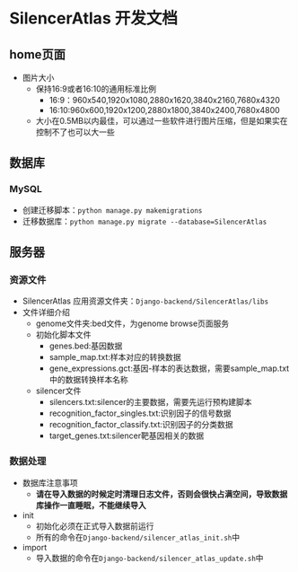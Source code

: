 # SilencerAtlas 开发文档

## home页面

- 图片大小
    - 保持16:9或者16:10的通用标准比例
        - 16:9：960x540,1920x1080,2880x1620,3840x2160,7680x4320
        - 16:10:960x600,1920x1200,2880x1800,3840x2400,7680x4800
    - 大小在0.5MB以内最佳，可以通过一些软件进行图片压缩，但是如果实在控制不了也可以大一些

## 数据库
### MySQL
- 创建迁移脚本：`python manage.py makemigrations`
- 迁移数据库：`python manage.py migrate --database=SilencerAtlas`

## 服务器

### 资源文件

- SilencerAtlas 应用资源文件夹：`Django-backend/SilencerAtlas/libs`
- 文件详细介绍
    - genome文件夹:bed文件，为genome browse页面服务
    - 初始化脚本文件
        - genes.bed:基因数据
        - sample_map.txt:样本对应的转换数据
        - gene_expressions.gct:基因-样本的表达数据，需要sample_map.txt中的数据转换样本名称
    - silencer文件
        - silencers.txt:silencer的主要数据，需要先运行预构建脚本
        - recognition_factor_singles.txt:识别因子的信号数据
        - recognition_factor_classify.txt:识别因子的分类数据
        - target_genes.txt:silencer靶基因相关的数据

### 数据处理

- 数据库注意事项
    - **请在导入数据的时候定时清理日志文件，否则会很快占满空间，导致数据库操作一直睡眠，不能继续导入**
- init
    - 初始化必须在正式导入数据前运行
    - 所有的命令在`Django-backend/silencer_atlas_init.sh`中
- import
    - 导入数据的命令在`Django-backend/silencer_atlas_update.sh`中